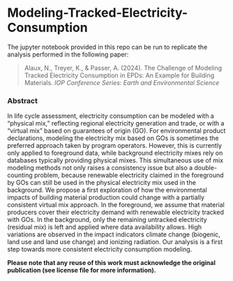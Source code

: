 # Modeling-Tracked-Electricity-Consumption

The jupyter notebook provided in this repo can be run to replicate the analysis performed in the following paper:

> Alaux, N., Treyer, K., & Passer, A. (2024). The Challenge of Modeling Tracked Electricity Consumption in EPDs: An Example for Building Materials. *IOP Conference Series: Earth and Environmental Science*

### Abstract

In life cycle assessment, electricity consumption can be modeled with a “physical mix,” reflecting regional electricity generation and trade, or with a “virtual mix” based on guarantees of origin (GO). For environmental product declarations, modeling the electricity mix based on GOs is sometimes the preferred approach taken by program operators. However, this is currently only applied to foreground data, while background electricity mixes rely on databases typically providing physical mixes. This simultaneous use of mix modeling methods not only raises a consistency issue but also a double-counting problem, because renewable electricity claimed in the foreground by GOs can still be used in the physical electricity mix used in the background. We propose a first exploration of how the environmental impacts of building material production could change with a partially consistent virtual mix approach. In the foreground, we assume that material producers cover their electricity demand with renewable electricity tracked with GOs. In the background, only the remaining untracked electricity (residual mix) is left and applied where data availability allows. High variations are observed in the impact indicators climate change (biogenic, land use and land use change) and ionizing radiation. Our analysis is a first step towards more consistent electricity consumption modeling.

**Please note that any reuse of this work must acknowledge the original publication (see license file for more information).**
